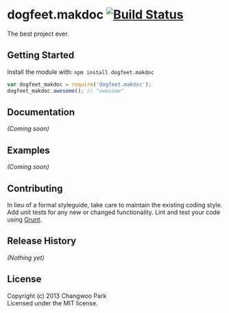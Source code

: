 # dogfeet.makdoc [![Build Status](https://secure.travis-ci.org/pismute/dogfeet.makdoc.png?branch=master)](http://travis-ci.org/pismute/dogfeet.makdoc)

The best project ever.

## Getting Started
Install the module with: `npm install dogfeet.makdoc`

```javascript
var dogfeet_makdoc = require('dogfeet.makdoc');
dogfeet_makdoc.awesome(); // "awesome"
```

## Documentation
_(Coming soon)_

## Examples
_(Coming soon)_

## Contributing
In lieu of a formal styleguide, take care to maintain the existing coding style. Add unit tests for any new or changed functionality. Lint and test your code using [Grunt](http://gruntjs.com/).

## Release History
_(Nothing yet)_

## License
Copyright (c) 2013 Changwoo Park  
Licensed under the MIT license.
